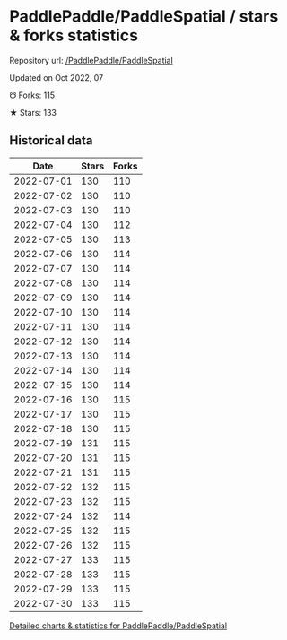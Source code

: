 # PaddlePaddle/PaddleSpatial / stars & forks statistics

Repository url: [/PaddlePaddle/PaddleSpatial](https://github.com/PaddlePaddle/PaddleSpatial)

Updated on Oct 2022, 07

☋ Forks: 115

★ Stars: 133

## Historical data
| Date | Stars | Forks |
|------|-------|-------|
| 2022-07-01 | 130 | 110 | 
| 2022-07-02 | 130 | 110 | 
| 2022-07-03 | 130 | 110 | 
| 2022-07-04 | 130 | 112 | 
| 2022-07-05 | 130 | 113 | 
| 2022-07-06 | 130 | 114 | 
| 2022-07-07 | 130 | 114 | 
| 2022-07-08 | 130 | 114 | 
| 2022-07-09 | 130 | 114 | 
| 2022-07-10 | 130 | 114 | 
| 2022-07-11 | 130 | 114 | 
| 2022-07-12 | 130 | 114 | 
| 2022-07-13 | 130 | 114 | 
| 2022-07-14 | 130 | 114 | 
| 2022-07-15 | 130 | 114 | 
| 2022-07-16 | 130 | 115 | 
| 2022-07-17 | 130 | 115 | 
| 2022-07-18 | 130 | 115 | 
| 2022-07-19 | 131 | 115 | 
| 2022-07-20 | 131 | 115 | 
| 2022-07-21 | 131 | 115 | 
| 2022-07-22 | 132 | 115 | 
| 2022-07-23 | 132 | 115 | 
| 2022-07-24 | 132 | 114 | 
| 2022-07-25 | 132 | 115 | 
| 2022-07-26 | 132 | 115 | 
| 2022-07-27 | 133 | 115 | 
| 2022-07-28 | 133 | 115 | 
| 2022-07-29 | 133 | 115 | 
| 2022-07-30 | 133 | 115 | 


[Detailed charts & statistics for PaddlePaddle/PaddleSpatial](https://reviewgithub.com/rep/PaddlePaddle/PaddleSpatial)
